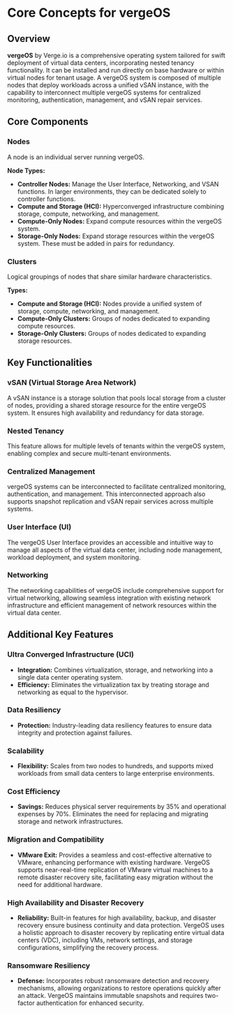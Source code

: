 # Core Concepts for vergeOS


## Overview
**vergeOS** by Verge.io is a comprehensive operating system tailored for swift deployment of virtual data centers, incorporating nested tenancy functionality. It can be installed and run directly on base hardware or within virtual nodes for tenant usage. A vergeOS system is composed of multiple nodes that deploy workloads across a unified vSAN instance, with the capability to interconnect multiple vergeOS systems for centralized monitoring, authentication, management, and vSAN repair services.


## Core Components






### Nodes
A node is an individual server running vergeOS.


**Node Types:**


 - **Controller Nodes:** Manage the User Interface, Networking, and VSAN functions. In larger environments, they can be dedicated solely to controller functions.
 - **Compute and Storage (HCI):** Hyperconverged infrastructure combining storage, compute, networking, and management.
 - **Compute-Only Nodes:** Expand compute resources within the vergeOS system.
 - **Storage-Only Nodes:** Expand storage resources within the vergeOS system. These must be added in pairs for redundancy.


### Clusters
Logical groupings of nodes that share similar hardware characteristics.


**Types:**


 - **Compute and Storage (HCI):** Nodes provide a unified system of storage, compute, networking, and management.
 - **Compute-Only Clusters:** Groups of nodes dedicated to expanding compute resources.
 - **Storage-Only Clusters:** Groups of nodes dedicated to expanding storage resources.


## Key Functionalities


### vSAN (Virtual Storage Area Network)
A vSAN instance is a storage solution that pools local storage from a cluster of nodes, providing a shared storage resource for the entire vergeOS system. It ensures high availability and redundancy for data storage.


### Nested Tenancy
This feature allows for multiple levels of tenants within the vergeOS system, enabling complex and secure multi-tenant environments.


### Centralized Management
vergeOS systems can be interconnected to facilitate centralized monitoring, authentication, and management. This interconnected approach also supports snapshot replication and vSAN repair services across multiple systems.


### User Interface (UI)
The vergeOS User Interface provides an accessible and intuitive way to manage all aspects of the virtual data center, including node management, workload deployment, and system monitoring.


### Networking
The networking capabilities of vergeOS include comprehensive support for virtual networking, allowing seamless integration with existing network infrastructure and efficient management of network resources within the virtual data center.


## Additional Key Features


### Ultra Converged Infrastructure (UCI)
- **Integration:** Combines virtualization, storage, and networking into a single data center operating system.
- **Efficiency:** Eliminates the virtualization tax by treating storage and networking as equal to the hypervisor.


### Data Resiliency
- **Protection:** Industry-leading data resiliency features to ensure data integrity and protection against failures.


### Scalability
- **Flexibility:** Scales from two nodes to hundreds, and supports mixed workloads from small data centers to large enterprise environments.


### Cost Efficiency
- **Savings:** Reduces physical server requirements by 35% and operational expenses by 70%. Eliminates the need for replacing and migrating storage and network infrastructures.


### Migration and Compatibility
- **VMware Exit:** Provides a seamless and cost-effective alternative to VMware, enhancing performance with existing hardware. VergeOS supports near-real-time replication of VMware virtual machines to a remote disaster recovery site, facilitating easy migration without the need for additional hardware.


### High Availability and Disaster Recovery
- **Reliability:** Built-in features for high availability, backup, and disaster recovery ensure business continuity and data protection. VergeOS uses a holistic approach to disaster recovery by replicating entire virtual data centers (VDC), including VMs, network settings, and storage configurations, simplifying the recovery process.


### Ransomware Resiliency
- **Defense:** Incorporates robust ransomware detection and recovery mechanisms, allowing organizations to restore operations quickly after an attack. VergeOS maintains immutable snapshots and requires two-factor authentication for enhanced security.



